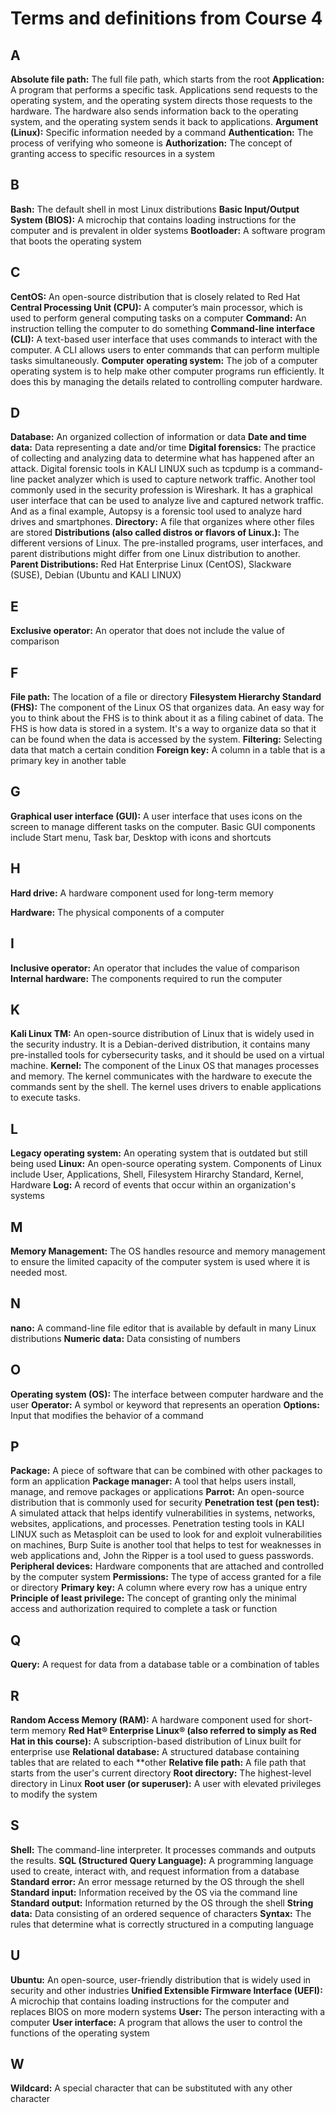 # Terms and definitions from Course 4

## A
**Absolute file path:** The full file path, which starts from the root
**Application:** A program that performs a specific task. Applications send requests to the operating system, and the operating system directs those requests to the hardware. The hardware also sends information back to the operating system, and the operating system sends it back to applications.
**Argument (Linux):** Specific information needed by a command
**Authentication:** The process of verifying who someone is
**Authorization:** The concept of granting access to specific resources in a system

## B
**Bash:** The default shell in most Linux distributions
**Basic Input/Output System (BIOS):** A microchip that contains loading instructions for the computer and is prevalent in older systems
**Bootloader:** A software program that boots the operating system

## C
**CentOS:** An open-source distribution that is closely related to Red Hat
**Central Processing Unit (CPU):** A computer’s main processor, which is used to perform general computing tasks on a computer
**Command:** An instruction telling the computer to do something
**Command-line interface (CLI):** A text-based user interface that uses commands to interact with the computer. A CLI allows users to enter commands that can perform multiple tasks simultaneously.
**Computer operating system:** The job of a computer operating system is to help make other computer programs run efficiently. It does this by managing the details related to controlling computer hardware.

## D
**Database:** An organized collection of information or data
**Date and time data:** Data representing a date and/or time
**Digital forensics:** The practice of collecting and analyzing data to determine what has happened after an attack. Digital forensic tools in KALI LINUX such as tcpdump is a command-line packet analyzer which is used to capture network traffic. Another tool commonly used in the security profession is Wireshark. It has a graphical user interface that can be used to analyze live and captured network traffic. And as a final example, Autopsy is a forensic tool used to analyze hard drives and smartphones. 
**Directory:** A file that organizes where other files are stored
**Distributions (also called distros or flavors of Linux.):** The different versions of Linux. The pre-installed programs, user interfaces, and parent distributions might differ from one Linux distribution to another.
**Parent Distributions:** Red Hat Enterprise Linux (CentOS), Slackware (SUSE), Debian (Ubuntu and KALI LINUX)

## E
**Exclusive operator:** An operator that does not include the value of comparison

## F
**File path:** The location of a file or directory
**Filesystem Hierarchy Standard (FHS):** The component of the Linux OS that organizes data. An easy way for you to think about the FHS is to think about it as a filing cabinet of data. The FHS is how data is stored in a system. It's a way to organize data so that it can be found when the data is accessed by the system.
**Filtering:** Selecting data that match a certain condition
**Foreign key:** A column in a table that is a primary key in another table

## G
**Graphical user interface (GUI):** A user interface that uses icons on the screen to manage different tasks on the computer. Basic GUI components include Start menu, Task bar, Desktop with icons and shortcuts

## H
**Hard drive:** A hardware component used for long-term memory

**Hardware:** The physical components of a computer

## I
**Inclusive operator:** An operator that includes the value of comparison
**Internal hardware:** The components required to run the computer

## K
**Kali Linux TM:** An open-source distribution of Linux that is widely used in the security industry. It is a Debian-derived distribution, it contains many pre-installed tools for cybersecurity tasks, and it should be used on a virtual machine.
**Kernel:** The component of the Linux OS that manages processes and memory. The kernel communicates with the hardware to execute the commands sent by the shell. The kernel uses drivers to enable applications to execute tasks. 

## L
**Legacy operating system:** An operating system that is outdated but still being used
**Linux:** An open-source operating system. Components of Linux include User, Applications, Shell, Filesystem Hirarchy Standard, Kernel, Hardware
**Log:** A record of events that occur within an organization's systems

## M

**Memory Management:** The OS handles resource and memory management to ensure the limited capacity of the computer system is used where it is needed most.

## N
**nano:** A command-line file editor that is available by default in many Linux distributions
**Numeric data:** Data consisting of numbers

## O
**Operating system (OS):** The interface between computer hardware and the user
**Operator:** A symbol or keyword that represents an operation
**Options:** Input that modifies the behavior of a command

## P
**Package:** A piece of software that can be combined with other packages to form an application
**Package manager:** A tool that helps users install, manage, and remove packages or applications
**Parrot:** An open-source distribution that is commonly used for security
**Penetration test (pen test):** A simulated attack that helps identify vulnerabilities in systems, networks, websites, applications, and processes. Penetration testing tools in KALI LINUX such as Metasploit can be used to look for and exploit vulnerabilities on machines, Burp Suite is another tool that helps to test for weaknesses in web applications and, John the Ripper is a tool used to guess passwords. 
**Peripheral devices:** Hardware components that are attached and controlled by the computer system
**Permissions:** The type of access granted for a file or directory
**Primary key:** A column where every row has a unique entry
**Principle of least privilege:** The concept of granting only the minimal access and authorization required to complete a task or function

## Q
**Query:** A request for data from a database table or a combination of tables

## R
**Random Access Memory (RAM):** A hardware component used for short-term memory
**Red Hat® Enterprise Linux® (also referred to simply as Red Hat in this course):** A subscription-based distribution of Linux built for enterprise use
**Relational database:** A structured database containing tables that are related to each
**other
**Relative file path:** A file path that starts from the user's current directory
**Root directory:** The highest-level directory in Linux
**Root user (or superuser):** A user with elevated privileges to modify the system

## S
**Shell:** The command-line interpreter. It processes commands and outputs the results.
**SQL (Structured Query Language):** A programming language used to create, interact with, and request information from a database
**Standard error:** An error message returned by the OS through the shell
**Standard input:** Information received by the OS via the command line
**Standard output:** Information returned by the OS through the shell
**String data:** Data consisting of an ordered sequence of characters
**Syntax:** The rules that determine what is correctly structured in a computing language

## U
**Ubuntu:** An open-source, user-friendly distribution that is widely used in security and other industries
**Unified Extensible Firmware Interface (UEFI):** A microchip that contains loading instructions for the computer and replaces BIOS on more modern systems
**User:** The person interacting with a computer
**User interface:** A program that allows the user to control the functions of the operating system

## W
**Wildcard:** A special character that can be substituted with any other character
